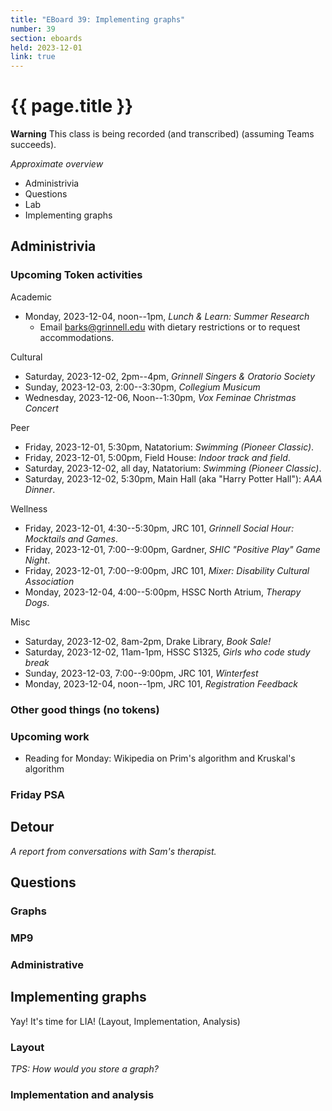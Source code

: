 ```yaml
---
title: "EBoard 39: Implementing graphs"
number: 39
section: eboards
held: 2023-12-01
link: true
---
```

# {{ page.title }}

**Warning** This class is being recorded (and transcribed) (assuming Teams succeeds).

_Approximate overview_

* Administrivia
* Questions
* Lab
* Implementing graphs

Administrivia
-------------

### Upcoming Token activities

Academic

* Monday, 2023-12-04, noon--1pm, _Lunch & Learn: Summer Research_
    * Email barks@grinnell.edu with dietary restrictions or to
      request accommodations.

Cultural

* Saturday, 2023-12-02, 2pm--4pm, _Grinnell Singers & Oratorio Society_
* Sunday, 2023-12-03, 2:00--3:30pm, _Collegium Musicum_
* Wednesday, 2023-12-06, Noon--1:30pm, _Vox Feminae Christmas Concert_

Peer

* Friday, 2023-12-01, 5:30pm, Natatorium: _Swimming (Pioneer Classic)_.
* Friday, 2023-12-01, 5:00pm, Field House: _Indoor track and field_.
* Saturday, 2023-12-02, all day, Natatorium: _Swimming (Pioneer Classic)_.
* Saturday, 2023-12-02, 5:30pm, Main Hall (aka "Harry Potter Hall"): 
  _AAA Dinner_.

Wellness

* Friday, 2023-12-01, 4:30--5:30pm, JRC 101, _Grinnell Social Hour:
  Mocktails and Games_.
* Friday, 2023-12-01, 7:00--9:00pm, Gardner, _SHIC "Positive Play" Game Night_.
* Friday, 2023-12-01, 7:00--9:00pm, JRC 101, _Mixer: Disability Cultural Association_
* Monday, 2023-12-04, 4:00--5:00pm, HSSC North Atrium, _Therapy Dogs_.

Misc

* Saturday, 2023-12-02, 8am-2pm, Drake Library, _Book Sale!_
* Saturday, 2023-12-02, 11am-1pm, HSSC S1325, _Girls who code study break_
* Sunday, 2023-12-03, 7:00--9:00pm, JRC 101, _Winterfest_
* Monday, 2023-12-04, noon--1pm, JRC 101, _Registration Feedback_

### Other good things (no tokens)

### Upcoming work

* Reading for Monday: Wikipedia on Prim's algorithm and Kruskal's algorithm

### Friday PSA

Detour
------

_A report from conversations with Sam's therapist._

Questions
---------

### Graphs

### MP9

### Administrative

Implementing graphs
-------------------

Yay! It's time for LIA! (Layout, Implementation, Analysis)

### Layout

_TPS: How would you store a graph?_

### Implementation and analysis
